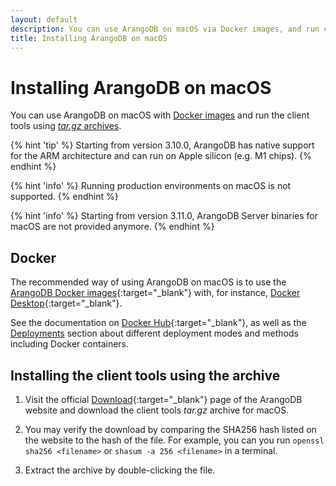 ```yaml
---
layout: default
description: You can use ArangoDB on macOS via Docker images, and run client tools using tar.gz archives
title: Installing ArangoDB on macOS
---
```

Installing ArangoDB on macOS
============================

You can use ArangoDB on macOS with [Docker images](#docker) and run the client
tools using [_tar.gz_ archives](#installing-the-client-tools-using-the-archive).

{% hint 'tip' %}
Starting from version 3.10.0, ArangoDB has native support for the ARM
architecture and can run on Apple silicon (e.g. M1 chips).
{% endhint %}

{% hint 'info' %}
Running production environments on macOS is not supported.
{% endhint %}

{% hint 'info' %}
Starting from version 3.11.0, ArangoDB Server binaries for macOS are not
provided anymore.
{% endhint %}

## Docker

The recommended way of using ArangoDB on macOS is to use the
[ArangoDB Docker images](https://www.arangodb.com/download-major/docker/){:target="_blank"}
with, for instance, [Docker Desktop](https://www.docker.com/products/docker-desktop/){:target="_blank"}.

See the documentation on [Docker Hub](https://hub.docker.com/_/arangodb){:target="_blank"},
as well as the [Deployments](architecture-deployment-modes.html) section about
different deployment modes and methods including Docker containers.

## Installing the client tools using the archive

1. Visit the official [Download](https://www.arangodb.com/download){:target="_blank"}
   page of the ArangoDB website and download the client tools _tar.gz_ archive for macOS.

2. You may verify the download by comparing the SHA256 hash listed on the website
   to the hash of the file. For example, you can you run `openssl sha256 <filename>`
   or `shasum -a 256 <filename>` in a terminal.

3. Extract the archive by double-clicking the file.
